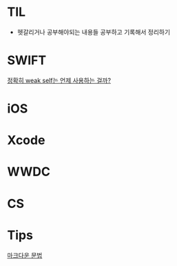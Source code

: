 # TIL

- 헷갈리거나 공부해야되는 내용들 공부하고 기록해서 정리하기

# SWIFT

[정확히 weak self는 언제 사용하는 걸까?](https://github.com/KangChangHyeok/TIL/issues/2)

# iOS

# Xcode

# WWDC

# CS



# Tips

[마크다운 문법](https://github.com/KangChangHyeok/TIL/issues/1)

